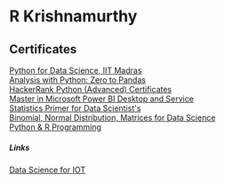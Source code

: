 # R Krishnamurthy

## Certificates

<a href="http://nptel.ac.in/noc/E_Certificate/NPTEL21CS33S11480642033356">Python for Data Science, IIT Madras</a><br>
<a href="https://jovian.ai/certificate/MFQTEMJWGI">Analysis with Python: Zero to Pandas</a><br>
<a href="https://www.hackerrank.com/certificates/9e5b526b8a53">HackerRank Python (Advanced) Certificates</a><br>
<a href="https://www.ude.my/UC-ba0e41c7-c5cc-4568-8199-1e2d7de313a8/">Master in Microsoft Power BI Desktop and Service</a><br>
<a href="https://www.ude.my/UC-f055b632-93ca-47b1-a6ea-50bb767f9748/">Statistics Primer for Data Scientist's</a><br>
<a href="https://www.ude.my/UC-c49ba6df-19de-4a40-83e2-17d1b8aeb88c/">Binomial, Normal Distribution, Matrices for Data Science</a><br>
<a href="https://www.ude.my/UC-8079032e-dd71-490b-8dbd-716f71c5c929/">Python & R Programming</a><br>

##### Links

<a href="https://pykris.github.io/DSforIOT">Data Science for IOT</a>
